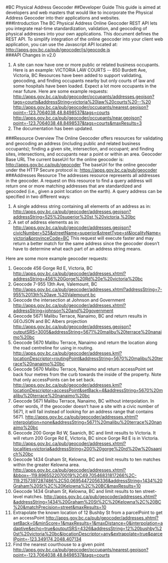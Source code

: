 #BC Physical Address Geocoder
##Developer Guide
This guide is aimed at developers and web masters that would like to incorporate the Physical Address Geocoder into their applications and websites.
<br>
###Introduction
The BC Physical Address Online Geocoder REST API lets you integrate real-time standardization, validation, and geocoding of physical addresses into your own applications. This document defines the REST API. 
To simplify integration of the online geocoder into your client web application, you can use the Javascript API located at:
http://apps.gov.bc.ca/pub/geocoder/js/geocode.js 
<br>
###API Changes in v2.0
1.	A site can now have one or more public or related business occupants. Here is an example:
VICTORIA LAW COURTS -- 850 Burdett Ave, Victoria, BC
Resources have been added to support validating, geocoding, and finding occupants nearby but only courts of law and some hospitals have been loaded. Expect a lot more occupants in the near future. Here are some example requests:
http://apps.gov.bc.ca/pub/geocoder/occupants/addresses.geojson?tags=courts&addressString=victoria%20law%20courts%20--%20
http://apps.gov.bc.ca/pub/geocoder/occupants/nearest.geojson?point=-123.7064038,48.8498537&tags=courts 
http://apps.gov.bc.ca/pub/geocoder/occupants/near.geojson?point=-123.7064038,48.8498537&tags=courts&maxResults=3
2.	The documentation has been updated.

###Resource Overview
The Online Geocoder offers resources for validating and geocoding an address (including public and related business occupants); finding a given site, intersection, and occupant; and finding sites, intersections, and occupants near a point or within an area.
Geocoder Base URL
The current baseUrl for the online geocoder is:
http://apps.gov.bc.ca/pub/geocoder
The baseUrl for the online geocoder under the HTTP Secure protocol is: 
https://apps.gov.bc.ca/pub/geocoder
###Addresses Resource
The addresses resource represents all addresses in the geocoder. A request on this resource to find a query address will return one or more matching addresses that are standardized and geocoded (i.e., given a point location on the earth). 
A query address can be specified in two different ways:
1.	A single address string containing all elements of an address as in:
http://apps.gov.bc.ca/pub/geocoder/addresses.geojson?addressString=525%20superior%20st,%20victoria,%20bc 
2.	A set of address elements as in:
http://apps.gov.bc.ca/pub/geocoder/addresses.geojson?civicNumber=525&streetName=superior&streetType=st&localityName=victoria&provinceCode=BC 
This request will execute faster and may return a better match for the same address since the geocoder doesn’t have to determine what each part of an address string means.

Here are some more example geocoder requests:
1.	Geocode 456 Gorge Rd E, Victoria, BC 
http://apps.gov.bc.ca/pub/geocoder/addresses.xhtml?addressString=456%20Gorge%20Rd%20e%20victoria%20bc
2.	Geocode 7-955 13th Ave, Valemount, BC
http://apps.gov.bc.ca/pub/geocoder/addresses.xhtml?addressString=7-955%2013th%20ave,%20Valemount,bc 
3.	Geocode the intersection at Johnson and Government
http://apps.gov.bc.ca/pub/geocoder/addresses.xhtml?addressString=johnson%20and%20government 
4.	Geocode 5671 Malibu Terrace, Nanaimo, BC and return results in GEOJSON and BC Albers projection
http://apps.gov.bc.ca/pub/geocoder/addresses.geojson?outputSRS=3005&addressString=5671%20malibu%20terrace%20nanaimo%20bc
5.	Geocode 5670 Malibu Terrace, Nanaimo and return the location along the road centreline for using in routing.
http://apps.gov.bc.ca/pub/geocoder/addresses.kml?locationDescriptor=routingPoint&addressString=5670%20malibu%20terrace%20nanaimo%20bc 
6.	Geocode 5670 Malibu Terrace, Nanaimo and return accessPoint set back four metres from the curb towards the inside of the property. Note that only accessPoints can be set back.
http://apps.gov.bc.ca/pub/geocoder/addresses.kml?locationDescriptor=accessPoint&setBack=4&addressString=5670%20malibu%20terrace%20nanaimo%20bc  
7.	Geocode 5671 Malibu Terrace, Nanaimo, BC without interpolation. In other words, if the geocoder doesn’t have a site with a civic number of 5671, it will fail instead of looking for an address range that contains 5671.
http://apps.gov.bc.ca/pub/geocoder/addresses.xhtml?interpolation=none&addressString=5671%20malibu%20terrace%20nanaimo%20bc
8.	Geocode 200 Gorge Rd W, Saanich, BC and limit results to Victoria. It will return 200 Gorge Rd E, Victoria, BC since Gorge Rd E is in Victoria.
http://apps.gov.bc.ca/pub/geocoder/addresses.xhtml?localities=victoria&addressString=200%20gorge%20rd%20w%20saanich%20bc 
9.	Geocode 1434 Graham St, Kelowna, BC and limit results to ten matches within the greater Kelowna area.
http://apps.gov.bc.ca/pub/geocoder/addresses.xhtml?&bbox=-119.8965522070019%2C49.70546831817266%2C-119.2157397287486%2C50.06954472056336&addressString=1434%20Graham%20St%2C%20Kelowna%2C%20BC&maxResults=10
10.	Geocode 1434 Graham St, Kelowna, BC and limit results to ten street-level matches.
http://apps.gov.bc.ca/pub/geocoder/addresses.xhtml?&addressString=1434%20Graham%20St%2C%20Kelowna%2C%20BC%20&matchPrecision=street&maxResults=10 
11.	Extrapolate the known location of 12 Bushby St from a parcelPoint to get an accessPoint 
http://apps.gov.bc.ca/pub/geocoder/addresses.xhtml?setBack=0&minScore=1&maxResults=1&maxDistance=0&interpolation=adaptive&echo=true&outputSRS=4326&addressString=12%20bushby%20st%20victoria%20bc&locationDescriptor=any&extrapolate=true&parcelPoint=-123.349174,2048.407134 
12.	Find the nearest courthouse to a given point
http://apps.gov.bc.ca/pub/geocoder/occupants/nearest.geojson?point=-123.7064038,48.8498537&tags=courts
<br>
